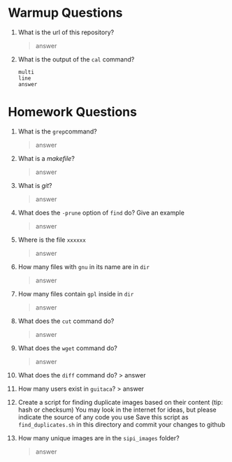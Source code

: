 # Warmup Questions

1.  What is the url of this repository?
    >   answer

2.  What is the output of the ``cal`` command?

        multi
        line
        answer

# Homework Questions

1.  What is the ``grep``command?
    >   answer

2.  What is a *makefile*?
    >   answer

3.  What is *git*?
    >   answer

4.  What does the ``-prune`` option of ``find`` do? Give an example
    >   answer

5.  Where is the file ``xxxxxx``
    >   answer

6.  How many files with ``gnu`` in its name are in ``dir``
    >   answer

7.  How many files contain ``gpl`` inside in ``dir``
    >   answer

8.  What does the ``cut`` command do?
    >   answer

9.  What does the ``wget`` command do?
    >   answer

10.  What does the ``diff`` command do?
    >   answer

11.  How many users exist in ``guitaca``?
    >   answer

12. Create a script for finding duplicate images based on their content (tip: hash or checksum)
    You may look in the internet for ideas, but please indicate the source of any code you use
    Save this script as ``find_duplicates.sh`` in this directory and commit your changes to github

13. How many unique images are in the ``sipi_images`` folder?
    >   answer
    
